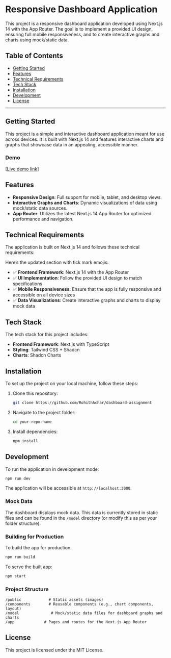# Responsive Dashboard Application

This project is a responsive dashboard application developed using Next.js 14 with the App Router. The goal is to implement a provided UI design, ensuring full mobile responsiveness, and to create interactive graphs and charts using mock/static data.

## Table of Contents

- [Getting Started](#getting-started)
- [Features](#features)
- [Technical Requirements](#technical-requirements)
- [Tech Stack](#tech-stack)
- [Installation](#installation)
- [Development](#development)
- [License](#license)

---

## Getting Started

This project is a simple and interactive dashboard application meant for use across devices. It is built with Next.js 14 and features interactive charts and graphs that showcase data in an appealing, accessible manner.

### Demo

[[Live demo link](https://dashboard-assignment-livid.vercel.app/)]

## Features

- **Responsive Design**: Full support for mobile, tablet, and desktop views.
- **Interactive Graphs and Charts**: Dynamic visualizations of data using mock/static data sources.
- **App Router**: Utilizes the latest Next.js 14 App Router for optimized performance and navigation.

## Technical Requirements

The application is built on Next.js 14 and follows these technical requirements:

Here’s the updated section with tick mark emojis:

- ✅ **Frontend Framework**: Next.js 14 with the App Router
- ✅ **UI Implementation**: Follow the provided UI design to match specifications
- ✅ **Mobile Responsiveness**: Ensure that the app is fully responsive and accessible on all device sizes
- ✅ **Data Visualizations**: Create interactive graphs and charts to display mock data

## Tech Stack

The tech stack for this project includes:

- **Frontend Framework**: Next.js with TypeScript
- **Styling**: Tailwind CSS + Shadcn
- **Charts**: Shadcn Charts

## Installation

To set up the project on your local machine, follow these steps:

1. Clone this repository:
   ```bash
   git clone https://github.com/RohithAchar/dashboard-assignment
   ```
2. Navigate to the project folder:
   ```bash
   cd your-repo-name
   ```
3. Install dependencies:
   ```bash
   npm install
   ```

## Development

To run the application in development mode:

```bash
npm run dev
```

The application will be accessible at `http://localhost:3000`.

### Mock Data

The dashboard displays mock data. This data is currently stored in static files and can be found in the `/model` directory (or modify this as per your folder structure).

### Building for Production

To build the app for production:

```bash
npm run build
```

To serve the built app:

```bash
npm start
```

### Project Structure

```
/public            # Static assets (images)
/components        # Reusable components (e.g., chart components, layout)
/model              # Mock/static data files for dashboard graphs and charts
/app             # Pages and routes for the Next.js App Router
```

## License

This project is licensed under the MIT License.

